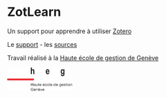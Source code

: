 # ZotLearn

Un support pour apprendre à utiliser [Zotero](https://www.zotero.org)

Le [support](https://www.gitbook.com/book/igormilhit/zotlearn) - les [sources](https://github.com/iGormilhit/zotlearn)

Travail réalisé à la [Haute école de gestion de Genève](http://www.hesge.ch/heg)

<img src="images/logo-heg.svg" style="width:150px;">
